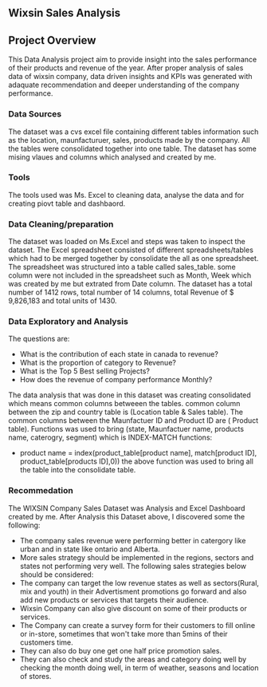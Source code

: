  ## Wixsin Sales Analysis 


## Project Overview

This Data Analysis project aim to provide insight into the sales performance of their products and revenue of the year. After proper analysis of sales data of wixsin company, data driven insights and KPIs was generated with adaquate recommendation and deeper understanding of the company performance.


### Data Sources 

The dataset was a cvs excel file containing different tables information such as the location, maunfacturuer, sales, products made by the company. All the tables were consolidated together into one table. The dataset has some mising vlaues and columns which analysed and created by me.

### Tools

The tools used was Ms. Excel to cleaning data, analyse the data and for creating piovt table and dashbaord. 


### Data Cleaning/preparation

The dataset was loaded on Ms.Excel and steps was taken to inspect the dataset. The Excel spreadsheet consisted of different spreadsheets/tables which had to be merged together by consolidate the all as one spreadsheet. The spreadsheet was structured into a table called sales_table. some column were not included in the spreadsheet such as Month, Week which was created by me but extrated from Date column. The dataset has a total number of 1412 rows, total number of 14 columns, total Revenue of $ 9,826,183 and total units of 1430. 

### Data Exploratory and Analysis

The questions are:
- What is the contribution of each state in canada to revenue?
- What is the proportion of category to Revenue?
- What is the Top 5 Best selling Projects?
- How does the revenue of company performance Monthly?
  
The data analysis that was done in this dataset was creating consolidated which means common columns betweeen the tables.
common column between the zip and country table is (Location table & Sales table). The common columns between the Maunfactuer ID and Product ID are ( Product table).
Functions was used to bring (state, Maunfactuer name, products name, caterogry, segment) which is INDEX-MATCH functions:

- product name
  = index(product_table[product name], match[product ID], product_table[products ID],0))
  the above function was used to bring all the table into the consolidate table. 




### Recommedation 


The WIXSIN Company Sales Dataset was Analysis and Excel Dashboard created by me. After Analysis this Dataset above, I discovered some the following: 
- The company sales revenue were performing better in catergory like urban and in state like ontario and Alberta.
- More sales strategy should be implemented in the regions, sectors and states not performing very well.
The following sales strategies below should be considered:
- The company can target the low revenue states as well as sectors(Rural, mix and youth) in their Advertisment promotions go forward and also add new products or services that targets their audience.
- Wixsin Company can also give discount on some of their products or services.
- The Company can create a survey form for their customers to fill online or in-store, sometimes that won't take more than 5mins of their customers time.
- They can also do buy one get one half price promotion sales.
- They can also check and study the areas and category doing well by checking the month doing well, in term of weather, seasons and location of stores.
